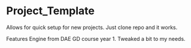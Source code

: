 # Project_Template
Allows for quick setup for new projects.
Just clone repo and it works.

Features Engine from DAE GD course year 1. Tweaked a bit to my needs.
